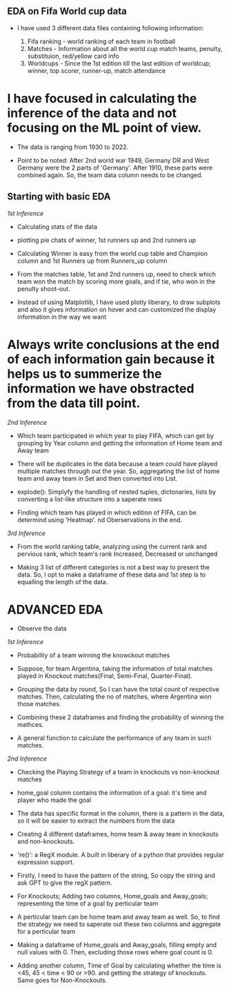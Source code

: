 ## EDA on Fifa World cup data

- I have used 3 different data files containing following information:

  1. Fifa ranking - world ranking of each team in football
  2. Matches - Information about all the world cup match teams, penulty, substituion, red/yellow card info
  3. Worldcups - Since the 1st edition till the last edition of worldcup; winner, top scorer, runner-up, match attendance

# I have focused in calculating the inference of the data and not focusing on the ML point of view.

- The data is ranging from 1930 to 2022.

- Point to be noted: After 2nd world war 1949, Germany DR and West Germany were the 2 parts of 'Germany'. After 1910, these parts were combined again. So, the team data column needs to be changed.

## Starting with basic EDA

_1st Inference_

- Calculating stats of the data

- plotting pie chats of winner, 1st runners up and 2nd runners up

- Calculating Winner is easy from the world cup table and Champion column and 1st Runners up from Runners_up column

- From the matches table, 1st and 2nd runners up, need to check which team won the match by scoring more goals, and if tie, who won in the penulty shoot-out.

- Instead of using Matplotlib, I have used plotly liberary, to draw subplots and also it gives information on hover and can customized the display information in the way we want

# Always write conclusions at the end of each information gain because it helps us to summerize the information we have obstracted from the data till point.

_2nd Inference_

- Which team participated in which year to play FIFA, which can get by grouping by Year column and getting the information of Home team and Away team

- There will be duplicates in the data because a team could have played multiple matches through out the year. So, aggregating the list of home team and away team in Set and then converted into List.

- explode(): Simplyfy the handling of nested tuples, dictonaries, lists by converting a list-like structure into a saperate rows

- Finding which team has played in which edition of FIFA, can be determind using 'Heatmap'. nd Oberservations in the end.

_3rd Inference_

- From the world ranking table, analyzing using the current rank and pervious rank, which team's rank Increased, Decreased or unchanged

- Making 3 list of different categories is not a best way to present the data. So, I opt to make a dataframe of these data and 1st step is to equalling the length of the data.

# ADVANCED EDA

- Observe the data

_1st Inference_

- Probability of a team winning the knowckout matches

- Suppose, for team Argentina, taking the information of total matches played in Knockout matches(Final, Semi-Final, Quarter-Final).

- Grouping the data by round, So I can have the total count of respective matches. Then, calculating the no of matches, where Argentina won those matches.

- Combining these 2 dataframes and finding the probability of winning the mathces.

- A general function to calculate the performance of any team in such matches.

_2nd Inference_

- Checking the Playing Strategy of a team in knockouts vs non-knockout matches

- home_goal column contains the information of a goal: it's time and player who made the goal

- The data has specific format in the column, there is a pattern in the data, so it will be easier to extract the numbers from the data

- Creating 4 different dataframes, home team & away team in knockouts and non-knockouts.

- 're()': a RegX module. A built in liberary of a python that provides regular expression support.

- Firstly, I need to have the pattern of the string, So copy the string and ask GPT to give the regX pattern.

- For Knockouts; Adding two columns, Home_goals and Away_goals; representing the time of a goal by perticular team

- A perticular team can be home team and away team as well. So, to find the strategy we need to saperate out these two columns and aggregate for a perticular team

- Making a dataframe of Home_goals and Away_goals, filling empty and null values with 0. Then, excluding those rows where goal count is 0.

- Adding another column, Time of Goal by calculating whether the time is <45, 45 < time < 90 or >90. and getting the strategy of knockouts. Same goes for Non-Knockouts.

